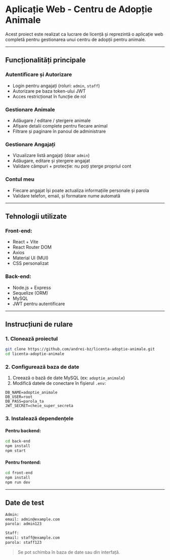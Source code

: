 # Aplicație Web - Centru de Adopție Animale

Acest proiect este realizat ca lucrare de licență și reprezintă o aplicație web completă pentru gestionarea unui centru de adopții pentru animale.

---

## Funcționalități principale

### Autentificare și Autorizare
- Login pentru angajați (roluri: `admin`, `staff`)
- Autorizare pe baza token-ului JWT
- Acces restricționat în funcție de rol

### Gestionare Animale
- Adăugare / editare / ștergere animale
- Afișare detalii complete pentru fiecare animal
- Filtrare și paginare în panoul de administrare

### Gestionare Angajați
- Vizualizare listă angajați (doar `admin`)
- Adăugare, editare și ștergere angajat
- Validare câmpuri + protecție: nu poți șterge propriul cont

### Contul meu
- Fiecare angajat își poate actualiza informațiile personale și parola
- Validare telefon, email, și formatare nume automată

---

## Tehnologii utilizate

### Front-end:
- React + Vite
- React Router DOM
- Axios
- Material UI (MUI)
- CSS personalizat

### Back-end:
- Node.js + Express
- Sequelize (ORM)
- MySQL
- JWT pentru autentificare

---

## Instrucțiuni de rulare

### 1. Clonează proiectul

```bash
git clone https://github.com/andrei-bz/licenta-adoptie-animale.git
cd licenta-adoptie-animale
```

### 2. Configurează baza de date

1. Creează o bază de date MySQL (ex: `adoptie_animale`)
2. Modifică datele de conectare în fișierul `.env`:

```env
DB_NAME=adoptie_animale
DB_USER=root
DB_PASS=parola_ta
JWT_SECRET=cheie_super_secreta
```

### 3. Instalează dependențele

#### Pentru backend:
```bash
cd back-end
npm install
npm start
```

#### Pentru frontend:
```bash
cd front-end
npm install
npm run dev
```

---

## Date de test

```txt
Admin:
email: admin@example.com
parola: admin123

Staff:
email: staff@example.com
parola: staff123
```

> Se pot schimba în baza de date sau din interfață.